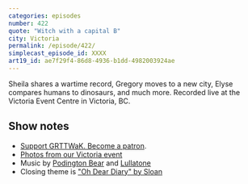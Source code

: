 ```yaml
---
categories: episodes
number: 422
quote: "Witch with a capital B"
city: Victoria
permalink: /episode/422/
simplecast_episode_id: XXXX
art19_id: ae7f29f4-86d8-4936-b1dd-4982003924ae
---
```


Sheila shares a wartime record, Gregory moves to a new city, Elyse compares humans to dinosaurs, and much more. Recorded live at the Victoria Event Centre in Victoria, BC.

## Show notes
* [Support GRTTWaK. Become a patron](https://grownupsreadthingstheywroteaskids.com/support/?utm_source=podcast&utm_medium=referral&utm_campaign=422).
* [Photos from our Victoria event](https://www.facebook.com/media/set/?set=a.10155137768273600.1073741903.121054468599&type=1&l=6a70b178d9)
* Music by [Podington Bear](https://geo.itunes.apple.com/us/artist/podington-bear/id250459572?at=10lR7u&mt=1&app=music) and [Lullatone](https://geo.itunes.apple.com/us/artist/lullatone/id34467705?at=10lR7u&mt=1&app=music)
* Closing theme is ["Oh Dear Diary" by Sloan](http://sloan.spinshop.com/details/9850)